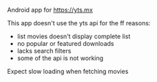 Android app for https://yts.mx

This app doesn't use the yts api for the ff reasons:
- list movies doesn't display complete list
- no popular or featured downloads
- lacks search filters
- some of the api is not working

Expect slow loading when fetching movies